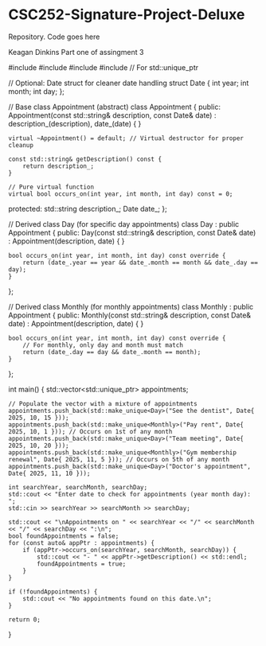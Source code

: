 # CSC252-Signature-Project-Deluxe
Repository. Code goes here

Keagan Dinkins Part one of assingment 3


#include <iostream>
#include <vector>
#include <string>
#include <memory> // For std::unique_ptr

// Optional: Date struct for cleaner date handling
struct Date {
    int year;
    int month;
    int day;
};

// Base class Appointment (abstract)
class Appointment {
public:
    Appointment(const std::string& description, const Date& date)
        : description_(description), date_(date) {
    }

    virtual ~Appointment() = default; // Virtual destructor for proper cleanup

    const std::string& getDescription() const {
        return description_;
    }

    // Pure virtual function
    virtual bool occurs_on(int year, int month, int day) const = 0;

protected:
    std::string description_;
    Date date_;
};

// Derived class Day (for specific day appointments)
class Day : public Appointment {
public:
    Day(const std::string& description, const Date& date)
        : Appointment(description, date) {
    }

    bool occurs_on(int year, int month, int day) const override {
        return (date_.year == year && date_.month == month && date_.day == day);
    }
};

// Derived class Monthly (for monthly appointments)
class Monthly : public Appointment {
public:
    Monthly(const std::string& description, const Date& date)
        : Appointment(description, date) {
    }

    bool occurs_on(int year, int month, int day) const override {
        // For monthly, only day and month must match
        return (date_.day == day && date_.month == month);
    }
};

int main() {
    std::vector<std::unique_ptr<Appointment>> appointments;

    // Populate the vector with a mixture of appointments
    appointments.push_back(std::make_unique<Day>("See the dentist", Date{ 2025, 10, 15 }));
    appointments.push_back(std::make_unique<Monthly>("Pay rent", Date{ 2025, 10, 1 })); // Occurs on 1st of any month
    appointments.push_back(std::make_unique<Day>("Team meeting", Date{ 2025, 10, 20 }));
    appointments.push_back(std::make_unique<Monthly>("Gym membership renewal", Date{ 2025, 11, 5 })); // Occurs on 5th of any month
    appointments.push_back(std::make_unique<Day>("Doctor's appointment", Date{ 2025, 11, 10 }));

    int searchYear, searchMonth, searchDay;
    std::cout << "Enter date to check for appointments (year month day): ";
    std::cin >> searchYear >> searchMonth >> searchDay;

    std::cout << "\nAppointments on " << searchYear << "/" << searchMonth << "/" << searchDay << ":\n";
    bool foundAppointments = false;
    for (const auto& appPtr : appointments) {
        if (appPtr->occurs_on(searchYear, searchMonth, searchDay)) {
            std::cout << "- " << appPtr->getDescription() << std::endl;
            foundAppointments = true;
        }
    }

    if (!foundAppointments) {
        std::cout << "No appointments found on this date.\n";
    }

    return 0;
}
